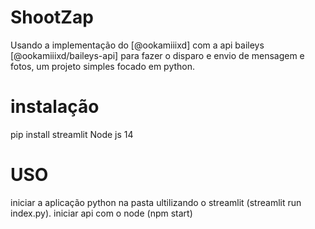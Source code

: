 # ShootZap

Usando a implementação do [@ookamiiixd] com a api baileys [@ookamiiixd/baileys-api] para fazer o disparo e envio de mensagem e fotos, um projeto simples focado em python.

# instalação 
pip install streamlit
Node js 14 

# USO
iniciar a aplicação python na pasta ultilizando o streamlit (streamlit run index.py).
iniciar api com o node (npm start)
